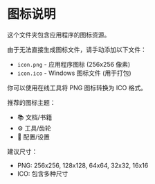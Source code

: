 # 图标说明

这个文件夹包含应用程序的图标资源。

由于无法直接生成图标文件，请手动添加以下文件：

- `icon.png` - 应用程序图标 (256x256 像素)
- `icon.ico` - Windows 图标文件 (用于打包)

你可以使用在线工具将 PNG 图标转换为 ICO 格式。

推荐的图标主题：
- 📚 文档/书籍
- ⚙️ 工具/齿轮
- 🔧 配置/设置

建议尺寸：
- PNG: 256x256, 128x128, 64x64, 32x32, 16x16
- ICO: 包含多种尺寸
